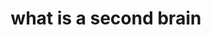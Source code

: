 ---
title: "what is a second brain"
lastmod: "2023-08-15"
tags:
- "personal growth"
weight: -5
enableToc: true

---
